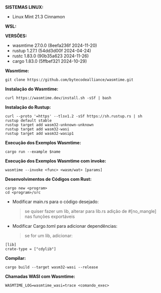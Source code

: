 **SISTEMAS LINUX:**
* Linux Mint 21.3 Cinnamon
  
**WSL:**


**VERSÕES:**

* wasmtime 27.0.0 (8eefa236f 2024-11-20)
* rustup 1.27.1 (54dd3d00f 2024-04-24)
* rustc 1.83.0 (90b35a623 2024-11-26)
* cargo 1.83.0 (5ffbef321 2024-10-29)


**Wasmtime:**
```
git clone https://github.com/bytecodealliance/wasmtime.git
```

**Instalação do Wasmtime:**
```
curl https://wasmtime.dev/install.sh -sSf | bash
```

**Instalação do Rustup:**
```
curl --proto '=https' --tlsv1.2 -sSf https://sh.rustup.rs | sh
rustup default stable
rustup target add wasm32-unknown-unknown
rustup target add wasm32-wasi
rustup target add wasm32-wasip1
```

**Execução dos Exemplos Wasmtime:**
```
cargo run --example $name
```

**Execução dos Exemplos Wasmtime com invoke:**
```
wasmtime --invoke <func> <wasm/wat> [params]
```

**Desenvolvimentos de Códigos com Rust:**
```
cargo new <program>
cd <program>/src
```
* Modificar main.rs para o código desejado:
	> se quiser fazer um lib, alterar para lib.rs
	> adição de #[no_mangle] nas funções exportáveis
* Modificar Cargo.toml para adicionar dependências:
	> se for um lib, adicionar:
```
[lib]
crate-type = ["cdylib"]
```
**Compilar:** 
```
cargo build --target wasm32-wasi --release
```

**Chamadas WASI com Wasmtime:**
```
WASMTIME_LOG=wasmtime_wasi=trace <comando_exec>
```
